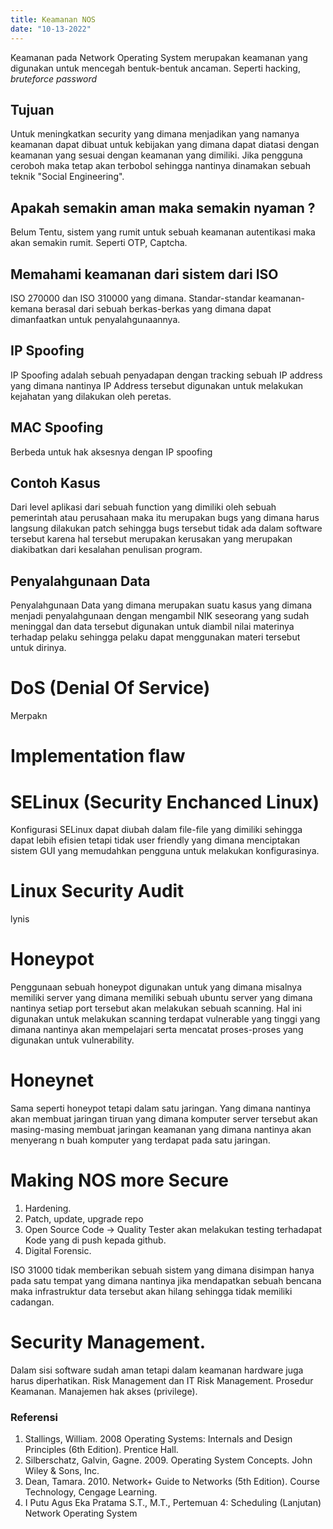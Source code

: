 ```yaml
---
title: Keamanan NOS
date: "10-13-2022"
---
```


Keamanan pada Network Operating System merupakan keamanan yang digunakan untuk mencegah bentuk-bentuk ancaman. Seperti hacking, _bruteforce password_

## Tujuan

Untuk meningkatkan security yang dimana menjadikan yang namanya keamanan dapat dibuat untuk kebijakan yang dimana dapat diatasi dengan keamanan yang sesuai dengan keamanan yang dimiliki. Jika pengguna ceroboh maka tetap akan terbobol sehingga nantinya dinamakan sebuah teknik "Social Engineering".

## Apakah semakin aman maka semakin nyaman ? 

Belum Tentu, sistem yang rumit untuk sebuah keamanan autentikasi maka akan semakin rumit. Seperti OTP, Captcha.

## Memahami keamanan dari sistem dari ISO 

ISO 270000 dan ISO 310000 yang dimana. Standar-standar keamanan-kemana berasal dari sebuah berkas-berkas yang dimana dapat dimanfaatkan untuk penyalahgunaannya. 

## IP Spoofing

IP Spoofing adalah sebuah penyadapan dengan tracking sebuah IP address yang dimana nantinya IP Address tersebut digunakan untuk melakukan kejahatan yang dilakukan oleh peretas.

## MAC Spoofing 

Berbeda untuk hak aksesnya dengan IP spoofing

## Contoh Kasus

Dari level aplikasi dari sebuah function yang dimiliki oleh sebuah pemerintah atau perusahaan maka itu merupakan bugs yang dimana harus langsung dilakukan patch sehingga bugs tersebut tidak ada dalam software tersebut karena hal tersebut merupakan kerusakan yang merupakan diakibatkan dari kesalahan penulisan program. 

## Penyalahgunaan Data 

Penyalahgunaan Data yang dimana merupakan suatu kasus yang dimana menjadi penyalahgunaan dengan mengambil NIK seseorang yang sudah meninggal dan data tersebut digunakan untuk diambil nilai materinya terhadap pelaku sehingga pelaku dapat menggunakan materi tersebut untuk dirinya.

# DoS (Denial Of Service)

Merpakn

# Implementation flaw

# SELinux (Security Enchanced Linux)

Konfigurasi SELinux dapat diubah dalam file-file yang dimiliki sehingga dapat lebih efisien tetapi tidak user friendly yang dimana menciptakan sistem GUI yang memudahkan pengguna untuk melakukan konfigurasinya.

# Linux Security Audit

lynis

# Honeypot

Penggunaan sebuah honeypot digunakan untuk yang dimana misalnya memiliki server yang dimana memiliki sebuah ubuntu server yang dimana nantinya setiap port tersebut akan melakukan sebuah scanning. Hal ini digunakan untuk melakukan scanning terdapat vulnerable yang tinggi yang dimana nantinya akan mempelajari serta mencatat proses-proses yang digunakan untuk vulnerability.

# Honeynet 

Sama seperti honeypot tetapi dalam satu jaringan. Yang dimana nantinya akan membuat jaringan tiruan yang dimana komputer server tersebut akan masing-masing membuat jaringan keamanan yang dimana nantinya akan menyerang n buah komputer yang terdapat pada satu jaringan.

# Making NOS more Secure

1. Hardening.
2. Patch, update, upgrade repo
3. Open Source Code -> Quality Tester akan melakukan testing terhadapat Kode yang di push kepada github.
4. Digital Forensic.

ISO 31000 tidak memberikan sebuah sistem yang dimana disimpan hanya pada satu tempat yang dimana nantinya jika mendapatkan sebuah bencana maka infrastruktur data tersebut akan hilang sehingga tidak memiliki cadangan.    

# Security Management.

Dalam sisi software sudah aman tetapi dalam keamanan hardware juga harus diperhatikan. Risk Management dan IT Risk Management. Prosedur Keamanan. Manajemen hak akses (privilege).

### Referensi 

1. Stallings, William. 2008 Operating Systems: Internals and Design Principles (6th Edition). Prentice Hall.
2. Silberschatz, Galvin, Gagne. 2009. Operating System Concepts. John Wiley & Sons, Inc.
3. Dean, Tamara. 2010. Network+ Guide to Networks (5th Edition). Course Technology, Cengage Learning.
4. I Putu Agus Eka Pratama S.T., M.T., Pertemuan 4: Scheduling (Lanjutan) Network Operating System 

